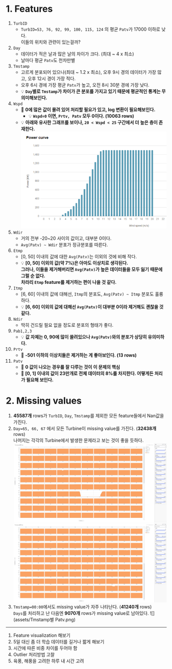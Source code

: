 # 1. Features
1. `TurbID`
   - `TurbID=53, 76, 92, 99, 100, 115, 124` 의 평균 `Patv`가 17000 이하로 낮다. \
     이들의 위치와 관련이 있는걸까?
2. `Day`
   - 데이터가 적은 날과 많은 날의 차이가 크다. (최대 ~ 4 x 최소)
   - 날마다 평균 `Patv`도 천차만별
3. `Tmstamp`
   - 고르게 분포되어 있으나(최대 ~ 1.2 x 최소), 오후 9시 경의 데이터가 가장 많고, 오후 12시 경이 가장 적다.
   - 오후 6시 경에 가장 평균 `Patv`가 높고, 오전 8시 30분 경에 가장 낮다.
   - 💡 **`Day`별로 `Tmstamp`가 차이가 큰 분포를 가지고 있기 때문에 평균적인 통계는 무의미해보인다.**
4. `Wspd`
   - 🔧 **0에 많은 값이 몰려 있어 처리할 필요가 있고, log 변환이 필요해보인다.**
     - 💡 **`Wspd=0` 이면, `Prtv, Patv` 모두 0이다. (10063 rows)**
   - 💡 **아래와 유사한 그래프를 보이나, `20 < Wspd < 25` 구간에서 더 높은 층이 존재한다.** 
     ![](assets/powercurve.png)
5. `Wdir`
   - 거의 전부 -20~20 사이의 값이고, 대부분 0이다.
   - `Avg(Patv) ~ Wdir` 분포가 정규분포를 따른다.
6. `Etmp`
   - [0, 50] 이내의 값에 대한 `Avg(Patv)`는 이외의 것에 비해 작다.
   - 💡 **[0, 50] 이외의 값(약 7%)은 아마도 이상치로 생각된다. \
   그러나, 이들을 제거해버리면 `Avg(Patv)`가 높은 데이터들을 모두 잃기 때문에 그럴 순 없다. \
   차라리 `Etmp` feature를 제거하는 편이 나을 것 같다.**
7. `Itmp`
   - [6, 60] 이내의 값에 대해선, `Itmp`의 분포도, `Avg(Patv) ~ Itmp` 분포도 훌륭하다.
   - 💡 **[6, 60] 이외의 값에 대해선 `Avg(Patv)`이 대부분 0이라 제거해도 괜찮을 것 같다.**
8. `Ndir`
   - 딱히 건드릴 필요 없을 정도로 분포의 형태가 좋다.
9. `Pab1,2,3`
   - 💡 **값 자체는 0, 90에 많이 쏠려있으나 `Avg(Patv)`와의 분포가 상당히 유의미하다.**
10. `Prtv`
    - 🔧 **-501 이하의 이상치들은 제거하는 게 좋아보인다. (13 rows)**
11. `Patv`
    - 🔧 **0 값이 나오는 경우를 잘 다루는 것이 이 문제의 핵심**
    - 🔧 **[0, 1] 이내의 값이 23만개로 전체 데이터의 8%를 차지한다. 어떻게든 처리가 필요해 보인다.**
   

# 2. Missing values
1. **45587개** rows가 `TurbID`, `Day`, `Tmstamp`를 제외한 모든 feature들에서 Nan값을 가진다.
2. `Day=65, 66, 67` 에서 모든 Turbine이 missing value를 가진다. (**32438개** rows) \
나머지는 각각의 Turbine에서 발생한 문제라고 보는 것이 좋을 듯하다. 
    ![](assets/missing_values(1).jpg)
    ![](assets/missing_values(2).jpg)
3. `Tmstamp=00:00`에서도 missing value가 자주 나타난다. (**41240개** rows) \
`Days`를 처리하고 난 다음엔 **9070개** rows가 missing value로 남아있다.
   ![](assets/Tmstamp별 Patv.png)


---

1. Feature visualization 해보기
2. 5일 대신 좀 더 학습 데이터를 길거나 짧게 해보기
3. 시간에 따른 비중 차이를 두어야 함
4. Outlier 처리방법 고찰
5. 육풍, 해풍을 고려한 하루 내 시간 고려
